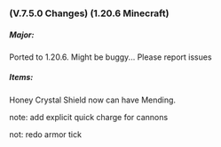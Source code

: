 ### **(V.7.5.0 Changes) (1.20.6 Minecraft)**

##### Major:
Ported to 1.20.6. Might be buggy... Please report issues

##### Items:
Honey Crystal Shield now can have Mending.

note: add explicit quick charge for cannons 

not: redo armor tick